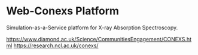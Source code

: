 # Web-Conexs Platform

Simulation-as-a-Service platform for X-ray Absorption Spectroscopy.

https://www.diamond.ac.uk/Science/CommunitiesEngagement/CONEXS.html
https://research.ncl.ac.uk/conexs/


